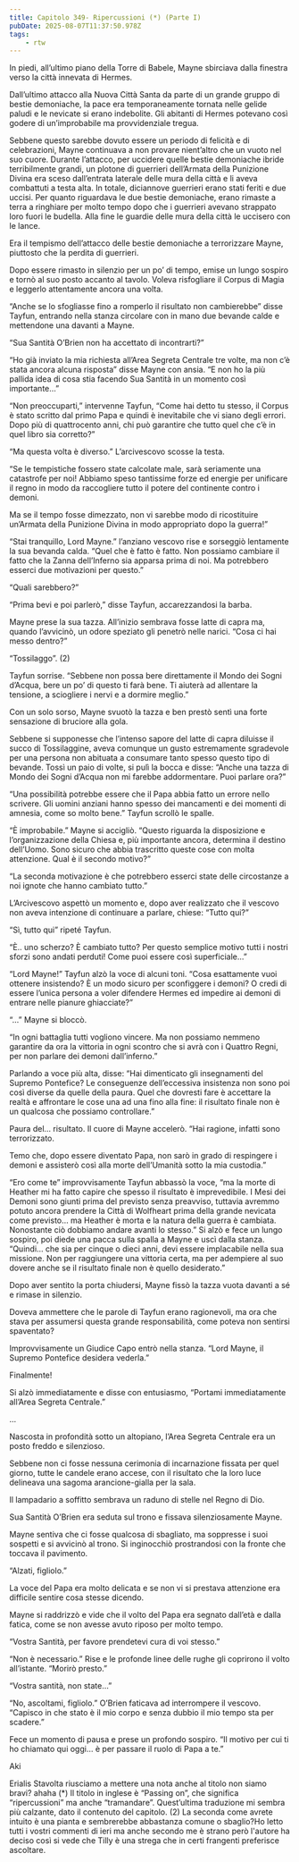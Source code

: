 ```yaml
---
title: Capitolo 349- Ripercussioni (*) (Parte I)
pubDate: 2025-08-07T11:37:50.978Z
tags:
    - rtw
---
```











In piedi, all’ultimo piano della Torre di Babele, Mayne sbirciava dalla finestra verso la città innevata di Hermes.


Dall’ultimo attacco alla Nuova Città Santa da parte di un grande gruppo di bestie demoniache, la pace era temporaneamente tornata nelle gelide paludi e le nevicate si erano indebolite. Gli abitanti di Hermes potevano così godere di un’improbabile ma provvidenziale tregua.


Sebbene questo sarebbe dovuto essere un periodo di felicità e di celebrazioni, Mayne continuava a non provare nient’altro che un vuoto nel suo cuore. Durante l’attacco, per uccidere quelle bestie demoniache ibride terribilmente grandi, un plotone di guerrieri dell’Armata della Punizione Divina era sceso dall’entrata laterale delle mura della città e li aveva combattuti a testa alta. In totale, diciannove guerrieri erano stati feriti e due uccisi. Per quanto riguardava le due bestie demoniache, erano rimaste a terra a ringhiare per molto tempo dopo che i guerrieri avevano strappato loro fuori le budella. Alla fine le guardie delle mura della città le uccisero con le lance.


Era il tempismo dell’attacco delle bestie demoniache a terrorizzare Mayne, piuttosto che la perdita di guerrieri.


Dopo essere rimasto in silenzio per un po’ di tempo, emise un lungo sospiro e tornò al suo posto accanto al tavolo. Voleva risfogliare il Corpus di Magia e leggerlo attentamente ancora una volta.


“Anche se lo sfogliasse fino a romperlo il risultato non cambierebbe” disse Tayfun, entrando nella stanza circolare con in mano due bevande calde e mettendone una davanti a Mayne.


“Sua Santità O’Brien non ha accettato di incontrarti?”


“Ho già inviato la mia richiesta all’Area Segreta Centrale tre volte, ma non c’è stata ancora alcuna risposta” disse Mayne con ansia. “E non ho la più pallida idea di cosa stia facendo Sua Santità in un momento così importante…”


“Non preoccuparti,” intervenne Tayfun, “Come hai detto tu stesso, il Corpus è stato scritto dal primo Papa e quindi è inevitabile che vi siano degli errori. Dopo più di quattrocento anni, chi può garantire che tutto quel che c’è in quel libro sia corretto?”


“Ma questa volta è diverso.” L’arcivescovo scosse la testa.


“Se le tempistiche fossero state calcolate male, sarà seriamente una catastrofe per noi! Abbiamo speso tantissime forze ed energie per unificare il regno in modo da raccogliere tutto il potere del continente contro i demoni.


Ma se il tempo fosse dimezzato, non vi sarebbe modo di ricostituire un’Armata della Punizione Divina in modo appropriato dopo la guerra!”


“Stai tranquillo, Lord Mayne.” l’anziano vescovo rise e sorseggiò lentamente la sua bevanda calda. “Quel che è fatto è fatto. Non possiamo cambiare il fatto che la Zanna dell’Inferno sia apparsa prima di noi. Ma potrebbero esserci due motivazioni per questo.”


“Quali sarebbero?”


“Prima bevi e poi parlerò,” disse Tayfun, accarezzandosi la barba.


Mayne prese la sua tazza. All’inizio sembrava fosse latte di capra ma, quando l’avvicinò, un odore speziato gli penetrò nelle narici. “Cosa ci hai messo dentro?”


“Tossilaggo”. (2)


Tayfun sorrise. “Sebbene non possa bere direttamente il Mondo dei Sogni d’Acqua, bere un po’ di questo ti farà bene. Ti aiuterà ad allentare la tensione, a sciogliere i nervi e a dormire meglio.”






Con un solo sorso, Mayne svuotò la tazza e ben prestò sentì una forte sensazione di bruciore alla gola.


Sebbene si supponesse che l’intenso sapore del latte di capra diluisse il succo di Tossilaggine, aveva comunque un gusto estremamente sgradevole per una persona non abituata a consumare tanto spesso questo tipo di bevande. Tossì un paio di volte, si pulì la bocca e disse: “Anche una tazza di Mondo dei Sogni d’Acqua non mi farebbe addormentare. Puoi parlare ora?”


“Una possibilità potrebbe essere che il Papa abbia fatto un errore nello scrivere. Gli uomini anziani hanno spesso dei mancamenti e dei momenti di amnesia, come so molto bene.” Tayfun scrollò le spalle.


“È improbabile.” Mayne si accigliò. “Questo riguarda la disposizione e l’organizzazione della Chiesa e, più importante ancora, determina il destino dell’Uomo. Sono sicuro che abbia trascritto queste cose con molta attenzione. Qual è il secondo motivo?”


“La seconda motivazione è che potrebbero esserci state delle circostanze a noi ignote che hanno cambiato tutto.”


L’Arcivescovo aspettò un momento e, dopo aver realizzato che il vescovo non aveva intenzione di continuare a parlare, chiese: “Tutto qui?”


“Sì, tutto qui” ripeté Tayfun.


“È.. uno scherzo? È cambiato tutto? Per questo semplice motivo tutti i nostri sforzi sono andati perduti! Come puoi essere così superficiale…”


“Lord Mayne!” Tayfun alzò la voce di alcuni toni. “Cosa esattamente vuoi ottenere insistendo? È un modo sicuro per sconfiggere i demoni? O credi di essere l’unica persona a voler difendere Hermes ed impedire ai demoni di entrare nelle pianure ghiacciate?”


“…” Mayne si bloccò.


“In ogni battaglia tutti vogliono vincere. Ma non possiamo nemmeno garantire da ora la vittoria in ogni scontro che si avrà con i Quattro Regni, per non parlare dei demoni dall’inferno.”


Parlando a voce più alta, disse: “Hai dimenticato gli insegnamenti del Supremo Pontefice? Le conseguenze dell’eccessiva insistenza non sono poi così diverse da quelle della paura. Quel che dovresti fare è accettare la realtà e affrontare le cose una ad una fino alla fine: il risultato finale non è un qualcosa che possiamo controllare.”


Paura del… risultato. Il cuore di Mayne accelerò. “Hai ragione, infatti sono terrorizzato.


Temo che, dopo essere diventato Papa, non sarò in grado di respingere i demoni e assisterò così alla morte dell’Umanità sotto la mia custodia.”


“Ero come te” improvvisamente Tayfun abbassò la voce, “ma la morte di Heather mi ha fatto capire che spesso il risultato è imprevedibile. I Mesi dei Demoni sono giunti prima del previsto senza preavviso, tuttavia avremmo potuto ancora prendere la Città di Wolfheart prima della grande nevicata come previsto… ma Heather è morta e la natura della guerra è cambiata. Nonostante ciò dobbiamo andare avanti lo stesso.” Si alzò e fece un lungo sospiro, poi diede una pacca sulla spalla a Mayne e uscì dalla stanza. “Quindi… che sia per cinque o dieci anni, devi essere implacabile nella sua missione. Non per raggiungere una vittoria certa, ma per adempiere al suo dovere anche se il risultato finale non è quello desiderato.”


Dopo aver sentito la porta chiudersi, Mayne fissò la tazza vuota davanti a sé e rimase in silenzio.


Doveva ammettere che le parole di Tayfun erano ragionevoli, ma ora che stava per assumersi questa grande responsabilità, come poteva non sentirsi spaventato?


Improvvisamente un Giudice Capo entrò nella stanza. “Lord Mayne, il Supremo Pontefice desidera vederla.”


Finalmente!


Si alzò immediatamente e disse con entusiasmo, “Portami immediatamente all’Area Segreta Centrale.”


…


Nascosta in profondità sotto un altopiano, l’Area Segreta Centrale era un posto freddo e silenzioso.


Sebbene non ci fosse nessuna cerimonia di incarnazione fissata per quel giorno, tutte le candele erano accese, con il risultato che la loro luce delineava una sagoma arancione-gialla per la sala.


Il lampadario a soffitto sembrava un raduno di stelle nel Regno di Dio.


Sua Santità O’Brien era seduta sul trono e fissava silenziosamente Mayne.


Mayne sentiva che ci fosse qualcosa di sbagliato, ma soppresse i suoi sospetti e si avvicinò al trono. Si inginocchiò prostrandosi con la fronte che toccava il pavimento.


“Alzati, figliolo.”


La voce del Papa era molto delicata e se non vi si prestava attenzione era difficile sentire cosa stesse dicendo.


Mayne si raddrizzò e vide che il volto del Papa era segnato dall’età e dalla fatica, come se non avesse avuto riposo per molto tempo.










“Vostra Santità, per favore prendetevi cura di voi stesso.”


“Non è necessario.” Rise e le profonde linee delle rughe gli coprirono il volto all’istante. “Morirò presto.”


“Vostra santità, non state…”


“No, ascoltami, figliolo.” O’Brien faticava ad interrompere il vescovo. “Capisco in che stato è il mio corpo e senza dubbio il mio tempo sta per scadere.”


Fece un momento di pausa e prese un profondo sospiro. “Il motivo per cui ti ho chiamato qui oggi… è per passare il ruolo di Papa a te.”






Aki


 Erialis Stavolta riusciamo a mettere una nota anche al titolo non siamo bravi? ahaha (*) Il titolo in inglese è “Passing on”, che significa “ripercussioni” ma anche “tramandare”. Quest’ultima traduzione mi sembra più calzante, dato il contenuto del capitolo. (2) La seconda come avrete intuito è una pianta e sembrerebbe abbastanza comune o sbaglio?Ho letto tutti i vostri commenti di ieri ma anche secondo me è strano però l'autore ha deciso così si vede che Tilly è una strega che in certi frangenti preferisce ascoltare. 




                                


                                



